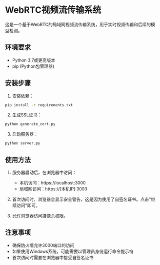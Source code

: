# WebRTC视频流传输系统

这是一个基于WebRTC的局域网视频流传输系统，用于实时视频传输和后续的模型检测。

## 环境要求

- Python 3.7或更高版本
- pip (Python包管理器)

## 安装步骤

1. 安装依赖：
```bash
pip install -r requirements.txt
```

2. 生成SSL证书：
```bash
python generate_cert.py
```

3. 启动服务器：
```bash
python server.py
```

## 使用方法

1. 服务器启动后，在浏览器中访问：
   - 本机访问：https://localhost:3000
   - 局域网访问：https://[本机IP]:3000

2. 首次访问时，浏览器会显示安全警告，这是因为使用了自签名证书。点击"继续访问"即可。

3. 允许浏览器访问摄像头权限。

## 注意事项

- 确保防火墙允许3000端口的访问
- 如果使用Windows系统，可能需要以管理员身份运行命令提示符
- 首次访问时需要在浏览器中接受自签名证书 